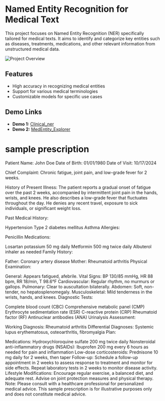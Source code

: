 # Named Entity Recognition for Medical Text

This project focuses on Named Entity Recognition (NER) specifically tailored for medical texts. It aims to identify and categorize key entities such as diseases, treatments, medications, and other relevant information from unstructured medical data.

![Project Overview](https://github.com/user-attachments/assets/f1d06948-f933-4d91-805e-59914a2ca27f)

## Features
- High accuracy in recognizing medical entities
- Support for various medical terminologies
- Customizable models for specific use cases

## Demo Links
- **Demo 1:** [Clinical_ner](https://huggingface.co/spaces/Amit234/Clinical_ner)
- **Demo 2:** [MedEntity_Explorer](https://huggingface.co/spaces/Amit234/MedEntity_Explorer)


# sample prescription 


Patient Name: John Doe
Date of Birth: 01/01/1980
Date of Visit: 10/17/2024

Chief Complaint: Chronic fatigue, joint pain, and low-grade fever for 2 weeks.

History of Present Illness:
The patient reports a gradual onset of fatigue over the past 2 weeks, accompanied by intermittent joint pain in the hands, wrists, and knees. He also describes a low-grade fever that fluctuates throughout the day. He denies any recent travel, exposure to sick individuals, or significant weight loss.

Past Medical History:

Hypertension
Type 2 diabetes mellitus
Asthma
Allergies:

Penicillin
Medications:

Losartan potassium 50 mg daily
Metformin 500 mg twice daily
Albuterol inhaler as needed
Family History:

Father: Coronary artery disease
Mother: Rheumatoid arthritis
Physical Examination:

General: Appears fatigued, afebrile.
Vital Signs: BP 130/85 mmHg, HR 88 bpm, RR 18/min, T 98.6°F
Cardiovascular: Regular rhythm, no murmurs or gallops.
Pulmonary: Clear to auscultation bilaterally.
Abdomen: Soft, non-tender, no hepatosplenomegaly.
Musculoskeletal: Mild tenderness in the wrists, hands, and knees.
Diagnostic Tests:

Complete blood count (CBC)
Comprehensive metabolic panel (CMP)
Erythrocyte sedimentation rate (ESR)
C-reactive protein (CRP)
Rheumatoid factor (RF)
Antinuclear antibodies (ANA)
Urinalysis
Assessment:

Working Diagnosis: Rheumatoid arthritis
Differential Diagnoses: Systemic lupus erythematosus, osteoarthritis, fibromyalgia
Plan:

Medications:
Hydroxychloroquine sulfate 200 mg twice daily
Nonsteroidal anti-inflammatory drugs (NSAIDs): Ibuprofen 200 mg every 6 hours as needed for pain and inflammation
Low-dose corticosteroids: Prednisone 10 mg daily for 2 weeks, then taper
Follow-up:
Schedule a follow-up appointment in 2 weeks to assess response to treatment and monitor for side effects.
Repeat laboratory tests in 2 weeks to monitor disease activity.
Lifestyle Modifications:
Encourage regular exercise, a balanced diet, and adequate rest.
Advise on joint protection measures and physical therapy.
Note: Please consult with a healthcare professional for personalized medical advice. This sample prescription is for illustrative purposes only and does not constitute medical advice.
